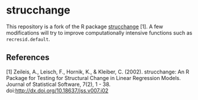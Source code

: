 # strucchange
This repository is a fork of the R package [strucchange](https://cran.r-project.org/package=strucchange) [1]. A few modifications will try to improve computationally intensive functions such as `recresid.default`.

## References 
[1] Zeileis, A., Leisch, F., Hornik, K., & Kleiber, C. (2002). strucchange: An R Package for Testing for Structural Change in Linear Regression Models. Journal of Statistical Software, 7(2), 1 - 38. doi:http://dx.doi.org/10.18637/jss.v007.i02


